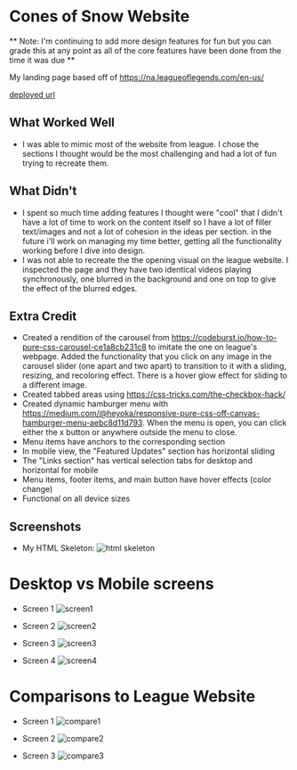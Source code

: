 
# Cones of Snow Website

** Note: I'm continuing to add more design features for fun but you can grade this at any point as all of the core features have been done from the time it was due **

My landing page based off of https://na.leagueoflegends.com/en-us/

[deployed url](https://dartmouth-cs52-21s.github.io/lab1-landingpage-snow-kang/)

## What Worked Well
- I was able to mimic most of the website from league. I chose the sections I thought would be the most challenging and had a lot of fun trying to recreate them. 

## What Didn't
- I spent so much time adding features I thought were "cool" that I didn't have a lot of time to work on the content itself so I have a lot of filler text/images and not a lot of cohesion in the ideas per section. in the future i'll work on managing my time better, getting all the functionality working before I dive into design.
- I was not able to recreate the the opening visual on the league website. I inspected the page and they have two identical videos playing synchronously, one blurred in the background and one on top to give the effect of the blurred edges. 

## Extra Credit
- Created a rendition of the carousel from https://codeburst.io/how-to-pure-css-carousel-ce1a8cb231c8 to imitate the one on league's webpage. Added the functionality that you click on any image in the carousel slider (one apart and two apart) to transition to it with a sliding, resizing, and recoloring effect. There is a hover glow effect for sliding to a different image.
- Created tabbed areas using https://css-tricks.com/the-checkbox-hack/
- Created dynamic hamburger menu with https://medium.com/@heyoka/responsive-pure-css-off-canvas-hamburger-menu-aebc8d11d793. When the menu is open, you can click either the x button or anywhere outside the menu to close.
- Menu items have anchors to the corresponding section
- In mobile view, the "Featured Updates" section has horizontal sliding
- The "Links section" has vertical selection tabs for desktop and horizontal for mobile
- Menu items, footer items, and main button have hover effects (color change)
- Functional on all device sizes 

## Screenshots
* My HTML Skeleton:
![html skeleton](https://user-images.githubusercontent.com/38738497/113966744-aa9f0380-97fd-11eb-941b-db8259654490.PNG)

# Desktop vs Mobile screens 
* Screen 1
![screen1](https://user-images.githubusercontent.com/38738497/114111019-ecd04f80-98a6-11eb-8059-3343ad7a672d.PNG)


* Screen 2
![screen2](https://user-images.githubusercontent.com/38738497/114111028-f3f75d80-98a6-11eb-9e48-055fc8bcc313.PNG)


* Screen 3
![screen3](https://user-images.githubusercontent.com/38738497/114124294-1ea2df80-98c2-11eb-81b1-b494a45f4fa5.PNG)


* Screen 4
![screen4](https://user-images.githubusercontent.com/38738497/114123146-bbb04900-98bf-11eb-84f9-6d3a15c7b0c4.PNG)


# Comparisons to League Website
* Screen 1 
![compare1](https://user-images.githubusercontent.com/38738497/114124087-9f151080-98c1-11eb-88ae-197eff2218cb.PNG)


* Screen 2
![compare2](https://user-images.githubusercontent.com/38738497/114124083-9c1a2000-98c1-11eb-831f-99cdba9a2186.PNG)


* Screen 3
![compare3](https://user-images.githubusercontent.com/38738497/114123471-5f015e00-98c0-11eb-840d-88ea679ad8bc.PNG)



